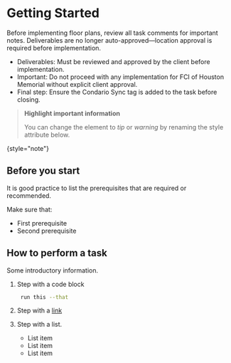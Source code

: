 # Getting Started


Before implementing floor plans, review all task comments for important notes. Deliverables are no longer auto-approved—location approval is required before implementation.

 - Deliverables: Must be reviewed and approved by the client before implementation.
 - Important: Do not proceed with any implementation for FCI of Houston Memorial without explicit client approval.
 - Final step: Ensure the Condario Sync tag is added to the task before closing.

> **Highlight important information**
>
> You can change the element to *tip* or *warning* by renaming the style attribute below.
>
{style="note"}

## Before you start

It is good practice to list the prerequisites that are required or recommended.

Make sure that:
- First prerequisite
- Second prerequisite

## How to perform a task

Some introductory information.

1. Step with a code block

   ```bash
    run this --that
   ```

2. Step with a [link](https://www.jetbrains.com)

3. Step with a list.
   - List item
   - List item
   - List item
